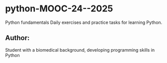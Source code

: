 # python-MOOC-24--2025
Python fundamentals
Daily exercises and practice tasks for learning Python.
## Author:
Student with a biomedical background, developing programming skills in Python 
